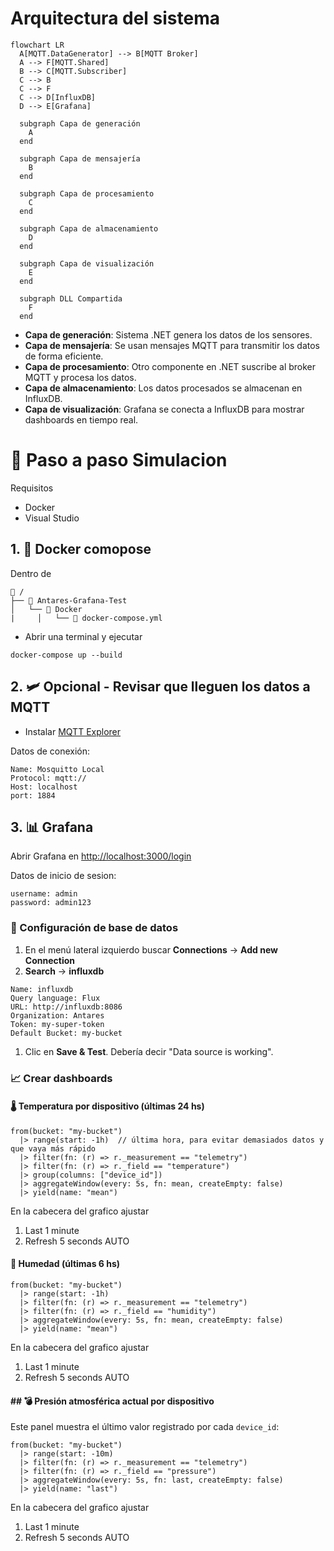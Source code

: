 ﻿# Arquitectura del sistema

```mermaid
flowchart LR
  A[MQTT.DataGenerator] --> B[MQTT Broker]
  A --> F[MQTT.Shared]
  B --> C[MQTT.Subscriber]
  C --> B
  C --> F
  C --> D[InfluxDB]
  D --> E[Grafana]

  subgraph Capa de generación
    A
  end

  subgraph Capa de mensajería
    B
  end

  subgraph Capa de procesamiento
    C
  end

  subgraph Capa de almacenamiento
    D
  end

  subgraph Capa de visualización
    E
  end

  subgraph DLL Compartida
    F
  end
```

- **Capa de generación**: Sistema .NET genera los datos de los sensores.
- **Capa de mensajería**: Se usan mensajes MQTT para transmitir los datos de forma eficiente.
- **Capa de procesamiento**: Otro componente en .NET suscribe al broker MQTT y procesa los datos.
- **Capa de almacenamiento**: Los datos procesados se almacenan en InfluxDB.
- **Capa de visualización**: Grafana se conecta a InfluxDB para mostrar dashboards en tiempo real.

# 📝 Paso a paso Simulacion

Requisitos

- Docker
- Visual Studio

## 1. 🐋 Docker comopose

Dentro de

```
📁 /
├── 📁 Antares-Grafana-Test
│   └── 📁 Docker
|	  │   └── 🐋 docker-compose.yml
```

- Abrir una terminal y ejecutar

`docker-compose up --build`

## 2. 🛩️ Opcional - Revisar que lleguen los datos a MQTT

- Instalar [MQTT Explorer](https://mqtt-explorer.com/)

Datos de conexión:

```
Name: Mosquitto Local
Protocol: mqtt://
Host: localhost
port: 1884
```

## 3. 📊 Grafana

Abrir Grafana en [http://localhost:3000/login](http://localhost:3000/login)

Datos de inicio de sesion:

```
username: admin
password: admin123
```

### 📁 Configuración de base de datos

1. En el menú lateral izquierdo buscar **Connections** -> **Add new Connection**
2. **Search** -> **influxdb**

```
Name: influxdb
Query language: Flux
URL: http://influxdb:8086
Organization: Antares
Token: my-super-token
Default Bucket: my-bucket
```

1. Clic en **Save & Test**. Debería decir "Data source is working".

### 📈 Crear dashboards

#### 🌡️ **Temperatura por dispositivo (últimas 24 hs)**

```flux
from(bucket: "my-bucket")
  |> range(start: -1h)  // última hora, para evitar demasiados datos y que vaya más rápido
  |> filter(fn: (r) => r._measurement == "telemetry")
  |> filter(fn: (r) => r._field == "temperature")
  |> group(columns: ["device_id"])
  |> aggregateWindow(every: 5s, fn: mean, createEmpty: false)
  |> yield(name: "mean")
```

En la cabecera del grafico ajustar

1. Last 1 minute
2. Refresh 5 seconds AUTO

#### 🫗 Humedad (últimas 6 hs)

```flux
from(bucket: "my-bucket")
  |> range(start: -1h)
  |> filter(fn: (r) => r._measurement == "telemetry")
  |> filter(fn: (r) => r._field == "humidity")
  |> aggregateWindow(every: 5s, fn: mean, createEmpty: false)
  |> yield(name: "mean")
```

En la cabecera del grafico ajustar

1. Last 1 minute
2. Refresh 5 seconds AUTO

#### ## 💣 **Presión atmosférica actual por dispositivo**

Este panel muestra el último valor registrado por cada `device_id`:

```
from(bucket: "my-bucket")
  |> range(start: -10m)
  |> filter(fn: (r) => r._measurement == "telemetry")
  |> filter(fn: (r) => r._field == "pressure")
  |> aggregateWindow(every: 5s, fn: last, createEmpty: false)
  |> yield(name: "last")
```

En la cabecera del grafico ajustar

1. Last 1 minute
2. Refresh 5 seconds AUTO
